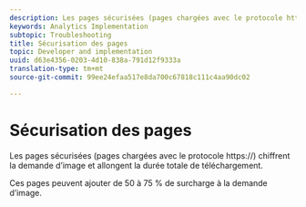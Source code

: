 ```yaml
---
description: Les pages sécurisées (pages chargées avec le protocole https //) chiffrent la demande d’image et allongent la durée totale de téléchargement.
keywords: Analytics Implementation
subtopic: Troubleshooting
title: Sécurisation des pages
topic: Developer and implementation
uuid: d63e4356-0203-4d10-838a-791d12f9333a
translation-type: tm+mt
source-git-commit: 99ee24efaa517e8da700c67818c111c4aa90dc02

---
```



# Sécurisation des pages

Les pages sécurisées (pages chargées avec le protocole https://) chiffrent la demande d’image et allongent la durée totale de téléchargement.

Ces pages peuvent ajouter de 50 à 75 % de surcharge à la demande d’image.
